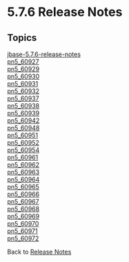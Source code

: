 # 5.7.6 Release Notes

<PageHeader />

## Topics

[jbase-5.7.6-release-notes](./jbase-5.7.6-release-notes)  
[pn5_60927](./pn5_60927)  
[pn5_60929](./pn5_60929)  
[pn5_60930](./pn5_60930)  
[pn5_60931](./pn5_60931)  
[pn5_60932](./pn5_60932)  
[pn5_60937](./pn5_60937)  
[pn5_60938](./pn5_60938)  
[pn5_60939](./pn5_60939)  
[pn5_60942](./pn5_60942)  
[pn5_60948](./pn5_60948)  
[pn5_60951](./pn5_60951)  
[pn5_60952](./pn5_60952)  
[pn5_60954](./pn5_60954)  
[pn5_60961](./pn5_60961)  
[pn5_60962](./pn5_60962)  
[pn5_60963](./pn5_60963)  
[pn5_60964](./pn5_60964)  
[pn5_60965](./pn5_60965)  
[pn5_60966](./pn5_60966)  
[pn5_60967](./pn5_60967)  
[pn5_60968](./pn5_60968)  
[pn5_60969](./pn5_60969)  
[pn5_60970](./pn5_60970)  
[pn5_60971](./pn5_60971)  
[pn5_60972](./pn5_60972)  

Back to [Release Notes](./../README.md)

  
<PageFooter />
